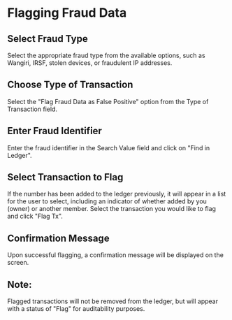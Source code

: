 # Flagging Fraud Data

## Select Fraud Type

Select the appropriate fraud type from the available options, such as Wangiri, IRSF, stolen devices, or fraudulent IP addresses.

## Choose Type of Transaction

Select the "Flag Fraud Data as False Positive" option from the Type of Transaction field.

## Enter Fraud Identifier

Enter the fraud identifier in the Search Value field and click on "Find in Ledger".

## Select Transaction to Flag

If the number has been added to the ledger previously, it will appear in a list for the user to select, including an indicator of whether added by you (owner) or another member. Select the transaction you would like to flag and click "Flag Tx".

## Confirmation Message

Upon successful flagging, a confirmation message will be displayed on the screen.

## Note:
Flagged transactions will not be removed from the ledger, but will appear with a status of "Flag" for 
auditability purposes.
